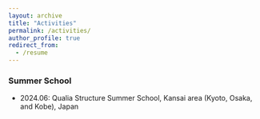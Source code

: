 ```yaml
---
layout: archive
title: "Activities"
permalink: /activities/
author_profile: true
redirect_from:
  - /resume
---
```

### Summer School
* 2024.06: Qualia Structure Summer School, Kansai area (Kyoto, Osaka, and Kobe), Japan


